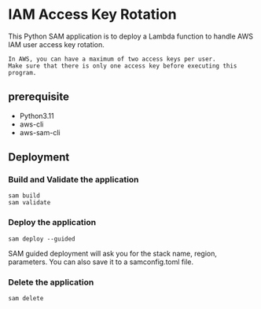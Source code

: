 # IAM Access Key Rotation

This Python SAM application is to deploy a Lambda function to handle AWS IAM user access key rotation.

    In AWS, you can have a maximum of two access keys per user. 
    Make sure that there is only one access key before executing this program.

## prerequisite

-  Python3.11
-  aws-cli
-  aws-sam-cli

## Deployment

### Build and Validate the application

    sam build
    sam validate

### Deploy the application

    sam deploy --guided

SAM guided deployment will ask you for the stack name, region, parameters. You can also save it to a samconfig.toml file.

### Delete the application

    sam delete
